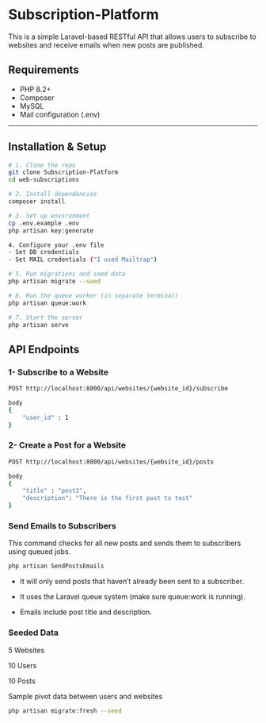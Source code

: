 # Subscription-Platform

This is a simple Laravel-based RESTful API that allows users to subscribe to websites and receive emails when new posts are published.

## Requirements

- PHP 8.2+
- Composer
- MySQL
- Mail configuration (.env)

---

## Installation & Setup

```bash
# 1. Clone the repo
git clone Subscription-Platform
cd web-subscriptions

# 2. Install dependencies
composer install

# 3. Set up environment
cp .env.example .env
php artisan key:generate

4. Configure your .env file
- Set DB credentials
- Set MAIL credentials ("I used Mailtrap")

# 5. Run migrations and seed data
php artisan migrate --seed

# 6. Run the queue worker (in separate terminal)
php artisan queue:work

# 7. Start the server
php artisan serve

```


## API Endpoints

### 1- Subscribe to a Website

```bash
POST http://localhost:8000/api/websites/{website_id}/subscribe

body
{
    "user_id" : 1
}
```

### 2- Create a Post for a Website

```bash
POST http://localhost:8000/api/websites/{website_id}/posts

body 
{
    "title" : "post1",
    "description": "There is the first post to test"
}
```

### Send Emails to Subscribers
This command checks for all new posts and sends them to subscribers using queued jobs.

```bash
php artisan SendPostsEmails
```

- It will only send posts that haven’t already been sent to a subscriber.

- It uses the Laravel queue system (make sure queue:work is running).

- Emails include post title and description.

### Seeded Data

5 Websites

10 Users

10 Posts

Sample pivot data between users and websites

```bash
php artisan migrate:fresh --seed

```